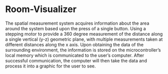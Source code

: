 # Room-Visualizer
The spatial measurement system acquires information about the area around the system based upon the press of a single button. 
Using a stepping motor to provide a 360 degree measurement of the distance along a single vertical (y-z) geometric plane, with multiple measurements taken at different distances along the x axis. 
Upon obtaining the data of the surrounding environment, the information is stored on the microcontroller’s local memory which is communicated to the user’s computer. 
After successful communication, the computer will then take the data and process it into a graphic for the user to see.
